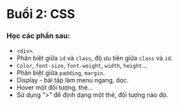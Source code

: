 # Buổi 2: CSS

### Học các phần sau:
- `<div>`.
- Phân biệt giữa `id` và `class`, độ ưu tiên giữa `class` và  `id`.
- `Color`, `font-size`, `font-weight`, `width`, `height`...
- Phân biệt giữa `padding`, `margin`.
- Display - bài tập làm menu ngang, dọc.
- Hover một đối tượng, thẻ...
- Sử dụng ">" để định dạng một thẻ, đối tượng nào đó.
